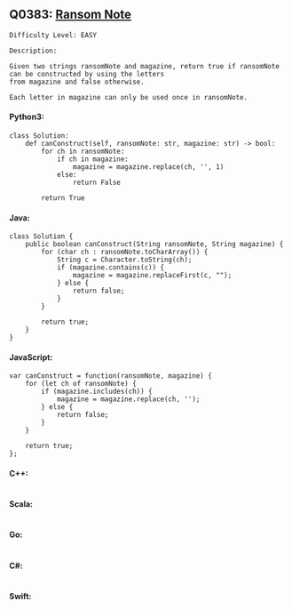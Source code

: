 ## Q0383: [Ransom Note](https://leetcode.com/problems/ransom-note/)

```
Difficulty Level: EASY
```

```
Description:

Given two strings ransomNote and magazine, return true if ransomNote can be constructed by using the letters
from magazine and false otherwise.

Each letter in magazine can only be used once in ransomNote.
```

#### Python3:

```
class Solution:
    def canConstruct(self, ransomNote: str, magazine: str) -> bool:
        for ch in ransomNote:
            if ch in magazine:
                magazine = magazine.replace(ch, '', 1)
            else:
                return False
                
        return True
```

#### Java:

```
class Solution {
    public boolean canConstruct(String ransomNote, String magazine) {
        for (char ch : ransomNote.toCharArray()) {
            String c = Character.toString(ch);
            if (magazine.contains(c)) {
                magazine = magazine.replaceFirst(c, "");
            } else {
                return false;
            }
        }

        return true;
    }
}
```

#### JavaScript:

```
var canConstruct = function(ransomNote, magazine) {
    for (let ch of ransomNote) {
        if (magazine.includes(ch)) {
            magazine = magazine.replace(ch, '');
        } else {
            return false;
        }
    }

    return true;
};
```

#### C++:

```

```

#### Scala:

```

```

#### Go:

```

```

#### C#:

```

```

#### Swift:

```

```